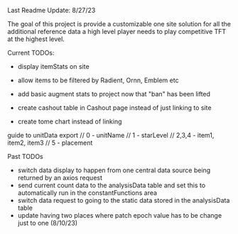 Last Readme Update: 8/27/23

The goal of this project is provide a customizable one site solution for all the additional reference data a high level player needs to play competitive TFT at the highest level.

Current TODOs:
- display itemStats on site
- allow items to be filtered by Radient, Ornn, Emblem etc
- add basic augment stats to project now that "ban" has been lifted


- create cashout table in Cashout page instead of just linking to site
- create tome chart instead of linking


guide to unitData export
// 0 - unitName
// 1 - starLevel
// 2,3,4 - item1, item2, item3
// 5 - placement

Past TODOs
- switch data display to happen from one central data source being returned by an axios request
- send current count data to the analysisData table and set this to automatically run in the constantFunctions area
- switch data request to going to the static data stored in the analysisData table
- update having two places where patch epoch value has to be change just to one (8/10/23)